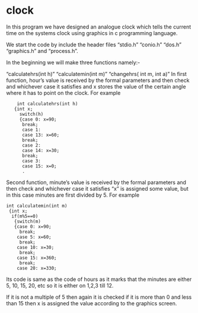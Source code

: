 # clock
In this program we have designed an analogue clock which tells the current time on the systems clock using graphics in c programming language.

We start the code by include the header files “stdio.h” “conio.h” “dos.h” “graphics.h” and “process.h”.

In the beginning we will make three functions namely:-

“calculatehrs(int h)”
“calculatemin(int m)”
“changehrs( int m, int a)”
In first function, hour’s value is received by the formal parameters and then check and whichever case it satisfies and x stores the value of the certain angle where it has to point on the clock. For example

        int calculatehrs(int h)
       {int x;
         switch(h)
         {case 0: x=90;                       
          break;
          case 1:
          case 13: x=60;
          break;
          case 2:
          case 14: x=30;
          break;
          case 3:
          case 15: x=0;
          .
 
         
Second function, minute’s value is received by the formal parameters and then check and whichever case it satisfies “x” is assigned some value, but in this case minutes are first divided by 5. For example

    int calculatemin(int m)
     {int x;
      if(m%5==0)
       {switch(m)
       {case 0: x=90;
         break;
        case 5: x=60;
         break;
        case 10: x=30;
         break;
        case 15: x=360;
         break;
        case 20: x=330;
        
Its code is same as the code of hours as it marks that the minutes are either 5, 10, 15, 20, etc so it is either on 1,2,3 till 12.

If it is not a multiple of 5 then again it is checked if it is more than 0 and less than 15 then x is assigned the value according to the graphics screen.



